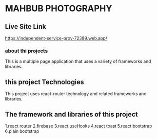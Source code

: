 # MAHBUB PHOTOGRAPHY 



## Live Site Link

 https://independent-service-prov-72389.web.app/

### about thi projects
This is a multiple page application that uses a variety of frameworks and libraries.

## this project Technologies

This project uses react-router technology and related frameworks and libraries.

## The framework and libraries of this project

1.react router 
2.firebase 
3.react useHooks
4.react toast 
5.react bootstrap
6.plain bootstrap